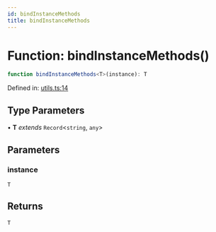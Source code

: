 ```yaml
---
id: bindInstanceMethods
title: bindInstanceMethods
---
```


<!-- DO NOT EDIT: this page is autogenerated from the type comments -->

# Function: bindInstanceMethods()

```ts
function bindInstanceMethods<T>(instance): T
```

Defined in: [utils.ts:14](https://github.com/tanstack/pacer/blob/main/packages/pacer/src/utils.ts#L14)

## Type Parameters

• **T** *extends* `Record`\<`string`, `any`\>

## Parameters

### instance

`T`

## Returns

`T`
